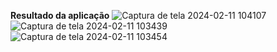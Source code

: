 **Resultado da aplicação**
![Captura de tela 2024-02-11 104107](https://github.com/pamlotusia/captura-lead/assets/85904398/11196a33-70dc-48ad-baf3-95f3b3c9f7cf)
![Captura de tela 2024-02-11 103439](https://github.com/pamlotusia/captura-lead/assets/85904398/972fb5e5-aae2-4a4b-b425-393f38cc1726)
![Captura de tela 2024-02-11 103454](https://github.com/pamlotusia/captura-lead/assets/85904398/ff6bd58c-efdc-44b8-b79f-7779291f7781)
